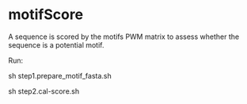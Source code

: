 # motifScore

A sequence is scored by the motifs PWM matrix to assess whether the sequence is a potential motif.

Run:

sh step1.prepare_motif_fasta.sh

sh step2.cal-score.sh
